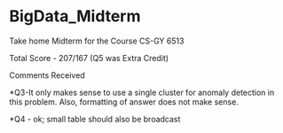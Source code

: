 # BigData_Midterm

Take home Midterm for the Course CS-GY 6513

Total Score - 207/167 (Q5 was Extra Credit)

Comments Received

*Q3-It only makes sense to use a single cluster for anomaly detection in this problem. Also, formatting of answer does not make sense.

*Q4 - ok; small table should also be broadcast
